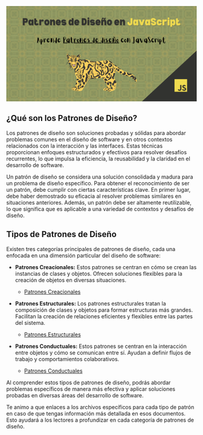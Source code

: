 ![header](/ES/imagen-encabezado.png)

## ¿Qué son los Patrones de Diseño?

Los patrones de diseño son soluciones probadas y sólidas para abordar problemas comunes en el diseño de software y en otros contextos relacionados con la interacción y las interfaces. Estas técnicas proporcionan enfoques estructurados y efectivos para resolver desafíos recurrentes, lo que impulsa la eficiencia, la reusabilidad y la claridad en el desarrollo de software.

Un patrón de diseño se considera una solución consolidada y madura para un problema de diseño específico. Para obtener el reconocimiento de ser un patrón, debe cumplir con ciertas características clave. En primer lugar, debe haber demostrado su eficacia al resolver problemas similares en situaciones anteriores. Además, un patrón debe ser altamente reutilizable, lo que significa que es aplicable a una variedad de contextos y desafíos de diseño.

## Tipos de Patrones de Diseño

Existen tres categorías principales de patrones de diseño, cada una enfocada en una dimensión particular del diseño de software:

- **Patrones Creacionales:** Estos patrones se centran en cómo se crean las instancias de clases y objetos. Ofrecen soluciones flexibles para la creación de objetos en diversas situaciones.

  - [Patrones Creacionales](/patron/creacional/creacional.md)

- **Patrones Estructurales:** Los patrones estructurales tratan la composición de clases y objetos para formar estructuras más grandes. Facilitan la creación de relaciones eficientes y flexibles entre las partes del sistema.

  - [Patrones Estructurales](/patron/estructural/estructural.md)

- **Patrones Conductuales:** Estos patrones se centran en la interacción entre objetos y cómo se comunican entre sí. Ayudan a definir flujos de trabajo y comportamientos colaborativos.

  - [Patrones Conductuales](/patron/conductual/conductual.md)

Al comprender estos tipos de patrones de diseño, podrás abordar problemas específicos de manera más efectiva y aplicar soluciones probadas en diversas áreas del desarrollo de software.

Te animo a que enlaces a los archivos específicos para cada tipo de patrón en caso de que tengas información más detallada en esos documentos. Esto ayudará a los lectores a profundizar en cada categoría de patrones de diseño.